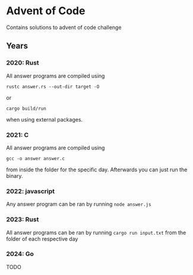 # Advent of Code

Contains solutions to advent of code challenge

## Years

### 2020: Rust
All answer programs are compiled using
```
rustc answer.rs --out-dir target -O
```
or 
```
cargo build/run
```
when using external packages.

### 2021: C
All answer programs are compiled using

```
gcc -o answer answer.c
```

from inside the folder for the specific day. Afterwards you can just run the binary.

### 2022: javascript
Any answer program can be ran by running `node answer.js`

### 2023: Rust
All answer programs can be ran by running `cargo run input.txt` from the folder of each respective day

### 2024: Go
TODO
